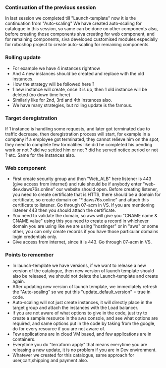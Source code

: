 ### Continuation of the previous session
In last session we completed till "Launch-template" now it is the continuation from "Auto-scaling" We have created auto-scaling for catalogue in this session, so same can be done on other components also, before creating those components siva creating for web component, and for remaining components, siva developed customised modules especially for roboshop project to create auto-scaling for remaining components.

### Rolling update
- For example we have 4 instances rightnow
- And 4 new instances should be created and replace with the old instances.
- How the strategy will be followed here ?
- 1 new instance will create, once it is up, then 1 old instance will be deleted (no down time here)
- Similarly like for 2nd, 3rd and 4th instances also.
- We have many strategies, but rolling update is the famous.

### Target deregistration
If 1 instance is handling some requests, and later got terminated due to traffic decrease, then deregistration process will start, for example in a company if a employee got terminated, they cannot relieve him on the spot, they need to complete few formalities like did he completed his pending work or not ? did we settled him or not ? did he served notice period or not ? etc. Same for the instances also.

### Web component
- First create security group and then "Web_ALB" here listener is 443 (give access from internet) and rule
  should be if anybody enter "web-dev.daws76s.online" our website should open. Before creating listener, you
  need to create certificate that is HTTS, there should be a domain for certificate, so create domain on
  "*.daws76s.online" and attach this certificate to listener. Go through 07-acm in VS. If you are mentioning
  listener 443 then you should attach the certificate.
- You need to validate the domain, so aws will give you "CNAME name & CNAME value" using this you need to
  create a record in whichever domain you are using like we are using "hostinger" or in "aws" or some other,
  you can only create records if you have those particular domains login credentials only.
- Give access from internet, since it is 443. Go through 07-acm in VS.

### Points to remember
- In launch-template we have versions, if we want to release a new version of the catalogue, then new version
  of launch template should also be released, we should not delete the Launch-template and create again.
- After updating new version of launch template, we immediately refresh the "Auto-scaling" so we put this
  "update_default_version" = true in code.
- Auto-scaling will not just create instances, it will directly place in the target group and attach the
  instances with the Load balancer.
- If you are not aware of what options to give in the code, just try to create a sample resource in the aws
  console, and see what options are required, and same options put in the code by taking from the google, do
  for every resource if you are not aware of.
- Few applications are in cloud VM based, and few applications are in containers.
- Everytime you do "terraform apply" that means everytime you are releasing a new update, it is no problem if
  you are in Dev environment.
- Whatever we created for this catalogue, same approach for user,cart,shipping and payment also.
